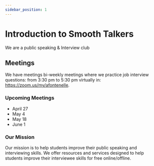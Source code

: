 ```yaml
---
sidebar_position: 1
---
```


# Introduction to Smooth Talkers

We are a public speaking & Interview club

## Meetings

We have meetings bi-weekly meetings where we practice job interview questions:
from 3:30 pm to 5:30 pm virtually in: https://zoom.us/my/afontenelle.

### Upcoming Meetings


- April 27
- May 4
- May 18
- June 1


### Our Mission



Our mission is to help students improve their public speaking
and interviewing skills. 
We offer resources and services designed to help students improve their
interviewee skills for free online/offline.